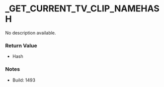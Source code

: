 # _GET_CURRENT_TV_CLIP_NAMEHASH

No description available.

### Return Value
* Hash

### Notes
* Build: 1493

